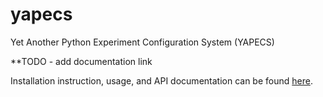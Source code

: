 # yapecs
Yet Another Python Experiment Configuration System (YAPECS)

**TODO - add documentation link

Installation instruction, usage, and API documentation can be found [here]().
